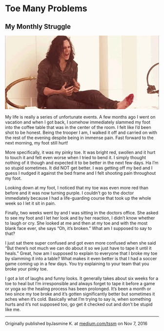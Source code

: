 # Toe Many Problems
## My Monthly Struggle

![](assets/thor-stubbed-toe.jpg)

<div class="col2">
<p class="firstBold"><span id="firstBold">My life is really a series of unfortunate</span> events. A few months ago I went on vacation and when I got back, I somehow immediately slammed my foot into the coffee table that was in the center of the room. I felt like I’d been shot to be honest. Being the trooper I am, I walked it off and carried on with the rest of the evening despite being in immense pain. Fast forward to the next morning, my foot still hurt! 
</p>
<p>
More specifically, it was my pinky toe. It was bright red, swollen and it hurt to touch it and felt even worse when I tried to bend it. I simply thought nothing of it though and expected it to be better in the next few days. Ha I’m so stupid sometimes. It did NOT get better. I was getting off my bed and I guess I nudged it against the bed frame and I felt shooting pain throughout my foot. 
</p>
<p>
Looking down at my foot, I noticed that my toe was even more red than before and it was now turning purple. I couldn’t go to the doctor immediately because I had a life-guarding course that took up the whole week so I let it sit in pain.
</p>
<p>
Finally, two weeks went by and I was sitting in the doctors office. She asked to see my foot and I let her look and by her reaction, I didn’t know whether to laugh or cry. She looked at me and then at my toe and with the most blank face ever, she says “Oh, it’s broken.” What am I supposed to say to that? 
</p>
<p>
I just sat there super confused and got even more confused when she said “But there’s not much we can do about it so we just have to tape it until it heals.” Great, how am I supposed to explain to everyone that I broke my toe by slamming it into a table? What makes it even better is that I had a soccer game coming up in a few days. You try explaining to your team that you broke your pinky toe. 
</p>
<p>
I got a lot of laughs and funny looks. It generally takes about six weeks for a toe to heal but I’m irresponsible and always forget to tape it before a game or yoga so the healing process has been prolonged. It’s been a month or two since my toe broke and it’s gotten significantly better but sometimes it aches when it’s cold. Basically what I’m trying to say is, when something hurts and it’s not supposed too, go get it checked out and don’t be stupid like me.
</p>
</div>

___

Originally published byJasmine K. at [medium.com/tssm](https://medium.com/tssm/toe-many-problems-67c9a26875c9#.30w2rdwl2) on Nov 7, 2016
